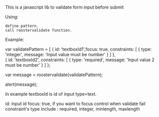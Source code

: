 This is a javascript lib to validate form input before submit

Using:

    define pattern.
    call roostervalidate function.

Example:

var validatePattern = [
    { id: 'textboxId1',focus: true, constraints: [ { type: 'integer', message: 'Input value must be number' } ] },    
    { id: 'textboxId2', constraints: [ { type: 'required', message: 'Input value 2 must be number' } 
] };

var message = roostervalidate(validatePattern);

alert(message);

In example textboxId is id of input type=text. 

id: input id
focus: true, if you want to focus control when validate fail
constraint's type include : 
    required,
    integer,
    minlength,
    maxlength

